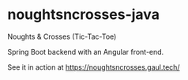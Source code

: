 # noughtsncrosses-java
Noughts &amp; Crosses (Tic-Tac-Toe)

Spring Boot backend with an Angular front-end.

See it in action at https://noughtsncrosses.gaul.tech/
